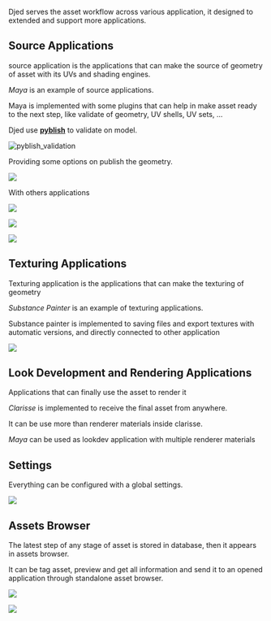 Djed serves the asset workflow across various application, it designed to extended and support more applications.

Source Applications
-------------------
source application is the applications that can make the source of geometry of asset with its UVs and shading engines.

*Maya* is an example of source applications.

Maya is implemented with some plugins that can help in make asset ready to the next step,
like validate of geometry, UV shells, UV sets, ...

Djed use [**pyblish**](https://pyblish.com/) to validate on model.

![pyblish_validation](screenshots/pyblish.png)

Providing some options on publish the geometry.

![](screenshots/export_geometry.png)

With others applications

![](screenshots/maya_subatncepainter.png)

![](screenshots/maya_clarisse.png)

![](screenshots/maya_create_material.png)


Texturing Applications
-------------------
Texturing application is the applications that can make the texturing of geometry

*Substance Painter* is an example of texturing applications.

Substance painter is implemented to saving files and export textures with automatic versions, and directly connected to
other application

![](screenshots/substancepainter_menu.png)

Look Development and Rendering Applications
-------------------
Applications that can finally use the asset to render it

*Clarisse* is implemented to receive the final asset from anywhere.

It can be use more than renderer materials inside clarisse.

*Maya* can be used as lookdev application with multiple renderer materials


Settings
-------------------
Everything can be configured with a global settings.

![](screenshots/settings.png)

Assets Browser
-------------------
The latest step of any stage of asset is stored in database, then it appears in assets browser.

It can be tag asset, preview and get all information and send it to an opened application through standalone asset
browser.

![](screenshots/assets_browser.png)

![](screenshots/add_tags.png)

